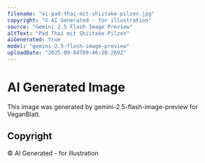```yaml
---
filename: "ai-pad-thai-mit-shiitake-pilzen.jpg"
copyright: "© AI Generated - for illustration"
source: "Gemini 2.5 Flash Image Preview"
altText: "Pad Thai mit Shiitake Pilzen"
aiGenerated: true
model: "gemini-2.5-flash-image-preview"
uploadDate: "2025-09-04T09:46:20.269Z"
---
```


# AI Generated Image

This image was generated by gemini-2.5-flash-image-preview for VeganBlatt.

## Copyright
© AI Generated - for illustration
